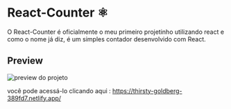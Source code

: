 # React-Counter ⚛️

O React-Counter é oficialmente o meu primeiro projetinho utilizando react e como o nome já diz, é um simples contador desenvolvido com React.

## Preview

![preview do projeto ](https://i.imgur.com/9Fh1YSx.png)

você pode acessá-lo clicando aqui : https://thirsty-goldberg-389fd7.netlify.app/
